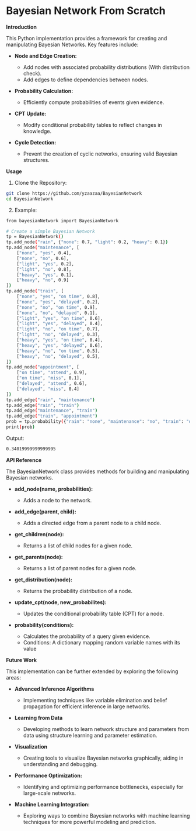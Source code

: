 # Bayesian Network From Scratch

**Introduction**

This Python implementation provides a framework for creating and manipulating Bayesian Networks. Key features include:

* **Node and Edge Creation:**
  * Add nodes with associated probability distributions (With distribution check).
  * Add edges to define dependencies between nodes.

* **Probability Calculation:**
  * Efficiently compute probabilities of events given evidence.

* **CPT Update:**
  * Modify conditional probability tables to reflect changes in knowledge.

* **Cycle Detection:**
  * Prevent the creation of cyclic networks, ensuring valid Bayesian structures.

**Usage**
1. Clone the Repository:
```bash
git clone https://github.com/yzaazaa/BayesianNetwork
cd BayesianNetwork
```

2. Example:
```bash
from bayesianNetwork import BayesianNetwork

# Create a simple Bayesian Network
tp = BayesianNetwork()
tp.add_node("rain", {"none": 0.7, "light": 0.2, "heavy": 0.1})
tp.add_node("maintenance", [
	["none", "yes", 0.4],
	["none", "no", 0.6],
	["light", "yes", 0.2],
	["light", "no", 0.8],
	["heavy", "yes", 0.1],
	["heavy", "no", 0.9]
])
tp.add_node("train", [
	["none", "yes", "on time", 0.8],
	["none", "yes", "delayed", 0.2],
	["none", "no", "on time", 0.9],
	["none", "no", "delayed", 0.1],
	["light", "yes", "on time", 0.6],
	["light", "yes", "delayed", 0.4],
	["light", "no", "on time", 0.7],
	["light", "no", "delayed", 0.3],
	["heavy", "yes", "on time", 0.4],
	["heavy", "yes", "delayed", 0.6],
	["heavy", "no", "on time", 0.5],
	["heavy", "no", "delayed", 0.5],
])
tp.add_node("appointment", [
	["on time", "attend", 0.9],
	["on time", "miss", 0.1],
	["delayed", "attend", 0.6],
	["delayed", "miss", 0.4]
])
tp.add_edge("rain", "maintenance")
tp.add_edge("rain", "train")
tp.add_edge("maintenance", "train")
tp.add_edge("train", "appointment")
prob = tp.probability({"rain": "none", "maintenance": "no", "train": "on time", "appointment": "attend"})
print(prob)
```

Output:

```bash
0.34019999999999995
```

**API Reference**

The BayesianNetwork class provides methods for building and manipulating Bayesian networks.

* **add_node(name, probabilities):**
  * Adds a node to the network.

* **add_edge(parent, child):**
  * Adds a directed edge from a parent node to a child node.

* **get_children(node):**
  * Returns a list of child nodes for a given node.

* **get_parents(node):**
  * Returns a list of parent nodes for a given node.

* **get_distribution(node):**
  * Returns the probability distribution of a node.

* **update_cpt(node, new_probabilites):**
  * Updates the conditional probability table (CPT) for a node.

* **probability(conditions):**
  * Calculates the probability of a query given evidence.
  * Conditions: A dictionary mapping random variable names with its value

**Future Work**

This implementation can be further extended by exploring the following areas:

* **Advanced Inference Algorithms**
  * Implementing techniques like variable elimination and belief propagation for efficient inference in large networks.

* **Learning from Data**
  * Developing methods to learn network structure and parameters from data using structure learning and parameter estimation.

* **Visualization**
  * Creating tools to visualize Bayesian networks graphically, aiding in understanding and debugging.

* **Performance Optimization:**
  * Identifying and optimizing performance bottlenecks, especially for large-scale networks.

* **Machine Learning Integration:**
  * Exploring ways to combine Bayesian networks with machine learning techniques for more powerful modeling and prediction.